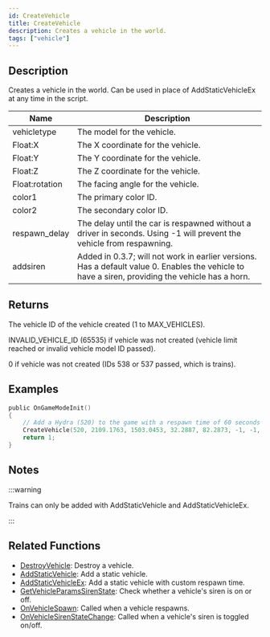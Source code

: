 ```yaml
---
id: CreateVehicle
title: CreateVehicle
description: Creates a vehicle in the world.
tags: ["vehicle"]
---
```


## Description

Creates a vehicle in the world. Can be used in place of AddStaticVehicleEx at any time in the script.

| Name | Description |
| --- | --- |
| vehicletype | The model for the vehicle. |
| Float:X | The X coordinate for the vehicle. |
| Float:Y | The Y coordinate for the vehicle. |
| Float:Z | The Z coordinate for the vehicle. |
| Float:rotation | The facing angle for the vehicle. |
| color1 | The primary color ID. |
| color2 | The secondary color ID. |
| respawn_delay | The delay until the car is respawned without a driver in seconds. Using -1 will prevent the vehicle from respawning. |
| addsiren | Added in 0.3.7; will not work in earlier versions. Has a default value 0. Enables the vehicle to have a siren, providing the vehicle has a horn. |

## Returns

The vehicle ID of the vehicle created (1 to MAX_VEHICLES).

INVALID_VEHICLE_ID (65535) if vehicle was not created (vehicle limit reached or invalid vehicle model ID passed).

0 if vehicle was not created (IDs 538 or 537 passed, which is trains).

## Examples

```c
public OnGameModeInit()
{
    // Add a Hydra (520) to the game with a respawn time of 60 seconds
    CreateVehicle(520, 2109.1763, 1503.0453, 32.2887, 82.2873, -1, -1, 60);
    return 1;
}
```

## Notes

:::warning

Trains can only be added with AddStaticVehicle and AddStaticVehicleEx.

:::

## Related Functions

- [DestroyVehicle](DestroyVehicle.md): Destroy a vehicle.
- [AddStaticVehicle](AddStaticVehicle.md): Add a static vehicle.
- [AddStaticVehicleEx](AddStaticVehicleEx.md): Add a static vehicle with custom respawn time.
- [GetVehicleParamsSirenState](GetVehicleParamsSirenState.md): Check whether a vehicle's siren is on or off.
- [OnVehicleSpawn](../callbacks/OnVehicleSpawn.md): Called when a vehicle respawns.
- [OnVehicleSirenStateChange](../callbacks/OnVehicleSirenStateChange.md): Called when a vehicle's siren is toggled on/off.
